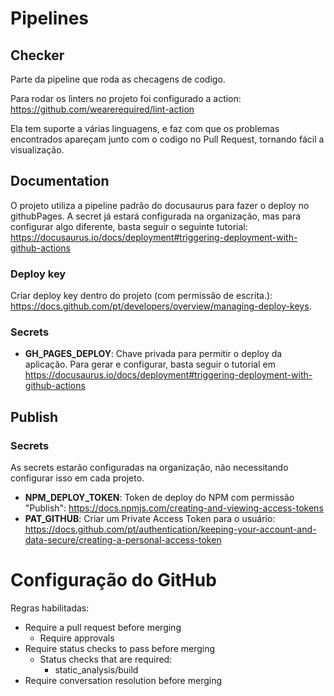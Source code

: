 # Pipelines

## Checker

Parte da pipeline que roda as checagens de codigo.

Para rodar os linters no projeto foi configurado a action: https://github.com/wearerequired/lint-action

Ela tem suporte a várias linguagens, e faz com que os problemas encontrados apareçam junto com o codigo no Pull Request, tornando fácil a visualização.

## Documentation

O projeto utiliza a pipeline padrão do docusaurus para fazer o deploy no githubPages.
A secret já estará configurada na organização, mas para configurar algo diferente, basta seguir o seguinte tutorial: https://docusaurus.io/docs/deployment#triggering-deployment-with-github-actions

### Deploy key

Criar deploy key dentro do projeto (com permissão de escrita.): https://docs.github.com/pt/developers/overview/managing-deploy-keys.

### Secrets

- **GH_PAGES_DEPLOY**: Chave privada para permitir o deploy da aplicação. Para gerar e configurar, basta seguir o tutorial em https://docusaurus.io/docs/deployment#triggering-deployment-with-github-actions

## Publish

### Secrets

As secrets estarão configuradas na organização, não necessitando configurar isso em cada projeto.

- **NPM_DEPLOY_TOKEN**: Token de deploy do NPM com permissão "Publish": https://docs.npmjs.com/creating-and-viewing-access-tokens
- **PAT_GITHUB**: Criar um Private Access Token para o usuário: https://docs.github.com/pt/authentication/keeping-your-account-and-data-secure/creating-a-personal-access-token

# Configuração do GitHub

Regras habilitadas:

- Require a pull request before merging
  - Require approvals
- Require status checks to pass before merging
  - Status checks that are required:
    - static_analysis/build
- Require conversation resolution before merging
